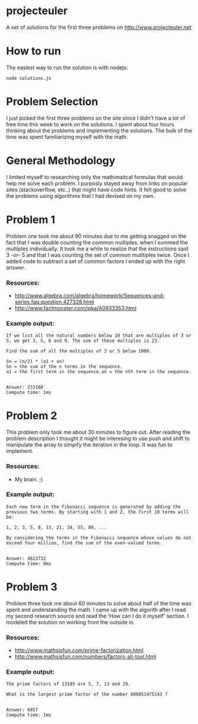 projecteuler
============

A set of solutions for the first three problems on http://www.projecteuler.net

How to run
==========

The easiest way to run the solution is with nodejs:

````
node solutions.js
````

Problem Selection
=================
I just picked the first three problems on the site since I didn't have a lot of free time this week to work on the solutions. I spent about four hours thinking about the problems and implementing the solutions. The bulk of the time was spent familiarizing myself with the math.

General Methodology
===================

I limited myself to researching only the mathimaitcal formulas that would help me solve each problem. I purposly stayed away from links on popular sites (stackoverflow, etc..) that might have code hints. It felt good to solve the problems using algorithms that I had devised on my own.

Problem 1
=========

Problem one took me about 90 minutes due to me getting snagged on the fact that I was double counting the common multiples. when I summed the multiples individually. It took me a while to realize that the instructions said 3 -or- 5 and that I was counting the set of common mutltiples twice. Once I added code to subtract a set of common factors I ended up with the right answer.

### Resources:
- http://www.algebra.com/algebra/homework/Sequences-and-series.faq.question.427328.html
- http://www.factmonster.com/ipka/A0933353.html

### Example output:
````
If we list all the natural numbers below 10 that are multiples of 3 or 5, we get 3, 5, 6 and 9. The sum of these multiples is 23.

Find the sum of all the multiples of 3 or 5 below 1000.

Sn = (n/2) * (a1 + an)
Sn = the sum of the n terms in the sequence.
a1 = the first term in the sequence.an = the nth term in the sequence.


Answer: 233168
Compute time: 1ms
````


Problem 2
=========
This problem only took me about 30 minutes to figure out. After reading the problem description I thought it might be interesing to use push and shift to manipulate the array to simpify the iteration in the loop. It was fun to implement.

### Resources:
- My brain. ;)

### Example output:
````
Each new term in the Fibonacci sequence is generated by adding the previous two terms. By starting with 1 and 2, the first 10 terms will be:

1, 2, 3, 5, 8, 13, 21, 34, 55, 89, ...

By considering the terms in the Fibonacci sequence whose values do not exceed four million, find the sum of the even-valued terms.


Answer: 4613732
Compute time: 0ms

````

Problem 3
=========
Problem three took me about 60 minutes to solve about half of the time was spent and understanding the math. I came up with the algorith after I read my second research source and read the 'How can I do it myself' section. I modeled the solution on working from the outside in.

### Resources:
- http://www.mathsisfun.com/prime-factorization.html
- http://www.mathsisfun.com/numbers/factors-all-tool.html

### Example output:
````
The prime factors of 13195 are 5, 7, 13 and 29.

What is the largest prime factor of the number 600851475143 ?


Answer: 6857
Compute time: 1ms
````
